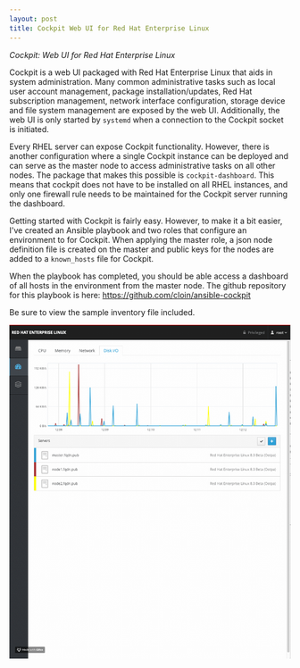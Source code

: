 ```yaml
---
layout: post
title: Cockpit Web UI for Red Hat Enterprise Linux
---
```


*Cockpit: Web UI for Red Hat Enterprise Linux*

Cockpit is a web UI packaged with Red Hat Enterprise Linux that aids in system administration. Many common administrative tasks such as local user account management, package installation/updates, Red Hat subscription management, network interface configuration, storage device and file system management are exposed by the web UI. Additionally, the web UI is only started by `systemd` when a connection to the Cockpit socket is initiated. 

Every RHEL server can expose Cockpit functionality. However, there is another configuration where a single Cockpit instance can be deployed and can serve as the master node to access administrative tasks on all other nodes. The package that makes this possible is `cockpit-dashboard`. This means that cockpit does not have to be installed on all RHEL instances, and only one firewall rule needs to be maintained for the Cockpit server running the dashboard.

Getting started with Cockpit is fairly easy. However, to make it a bit easier, I've created an Ansible playbook and two roles that configure an environment to for Cockpit. When applying the master role, a json node definition file is created on the master and public keys for the nodes are added to a `known_hosts` file for Cockpit. 

When the playbook has completed, you should be able access a dashboard of all hosts in the environment from the master node. The github repository for this playbook is here: https://github.com/cloin/ansible-cockpit

Be sure to view the sample inventory file included.

![Cockpit screenshot](https://github.com/cloin/ansible-cockpit/blob/master/cockpit-dashboard.gif?raw=true)